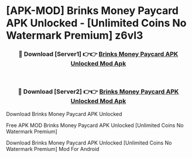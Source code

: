 # [APK-MOD] Brinks Money Paycard APK Unlocked - [Unlimited Coins No Watermark Premium] z6vl3



<div align="center">
<h3>🔴 Download [Server1] 👉👉 <a href="https://momento.my/?title=Brinks_Money_Paycard_APK_Unlocked">Brinks Money Paycard APK Unlocked Mod Apk</a></h3><br>

<h3>🔴 Download [Server2] 👉👉 <a href="https://momento.my/?title=Brinks_Money_Paycard_APK_Unlocked">Brinks Money Paycard APK Unlocked Mod Apk</a></h3>
</div>



Download Brinks Money Paycard APK Unlocked 

Free APK MOD Brinks Money Paycard APK Unlocked [Unlimited Coins No Watermark Premium]

Download Brinks Money Paycard APK Unlocked [Unlimited Coins No Watermark Premium] Mod For Android
